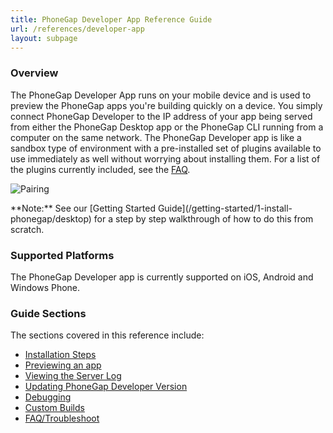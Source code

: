 ```yaml
---
title: PhoneGap Developer App Reference Guide
url: /references/developer-app
layout: subpage
---
```


### Overview
The PhoneGap Developer App runs on your mobile device and is used to preview the PhoneGap apps you're building quickly on a device. You
simply connect PhoneGap Developer to the IP address of your app being served from either the PhoneGap Desktop app or the PhoneGap CLI
 running from a computer on the same network. The PhoneGap Developer app is like a sandbox type of environment with a pre-installed set of plugins
 available to use immediately as well without worrying about installing them. For a list of the plugins currently included, see the 
 [FAQ](/references/developer-app/troubleshoot-faq).  
 
 ![Pairing](/images/phonegap-developer-app-pairing.png)
    
<div class="alert--info">**Note:** See our [Getting Started Guide](/getting-started/1-install-phonegap/desktop) for a step 
by step walkthrough of how to do this from scratch.</div>     

### Supported Platforms
The PhoneGap Developer app is currently supported on iOS, Android and Windows Phone. 

### Guide Sections
The sections covered in this reference include:

- [Installation Steps](/references/developer-app/install/ios)
- [Previewing an app](/references/developer-app/previewing-app)
- [Viewing the Server Log](/references/developer-app/view-server-log)
- [Updating PhoneGap Developer Version](/references/developer-app/update-version)
- [Debugging](/references/developer-app/debugging)
- [Custom Builds](/references/developer-app/custom-build/ios)
- [FAQ/Troubleshoot](/references/developer-app/troubleshoot-faq)
